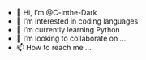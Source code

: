 - 👋 Hi, I’m @C-inthe-Dark
- 👀 I’m interested in coding languages
- 🌱 I’m currently learning Python
- 💞️ I’m looking to collaborate on ...
- 📫 How to reach me ...

<!---
C-inthe-Dark/C-inthe-Dark is a ✨ special ✨ repository because its `README.md` (this file) appears on your GitHub profile.
You can click the Preview link to take a look at your changes.
--->
